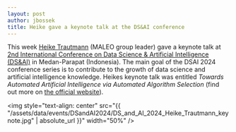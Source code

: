 ```yaml
---
layout: post
author: jbossek
title: Heike gave a keynote talk at the DS&AI conference
---
```


<p>This week <a href='{{ "/staff.html" | absolute_url }}#staff_member_htrautmann'>Heike Trautmann</a> (MALEO group leader) gave a keynote talk at <a href="https://icdsai.usu.ac.id" class="external" title="Website of the 2024 DS&amp;AI conference (external link)">2nd International Conference on Data Science &amp;  Artificial Intelligence (DS&AI)</a> in Medan-Parapat (Indonesia). The main goal of the DSAI 2024 conference series is to contribute to the growth of data science and artificial intelligence knowledge. Heikes keynote talk was entitled <i>Towards Automated Artificial Intelligence via Automated Algorithm Selection</i> (find out more on <a href="https://icdsai.usu.ac.id/keynote-speakers/" class="external" title="Website of the 2024 DS&amp;AI conference (external link)">the official website</a>).</p>

<img style="text-align: center" src="{{ "/assets/data/events/DSandAI2024/DS_and_AI_2024_Heike_Trautmann_keynote.jpg" | absolute_url }}" width="50%" />


